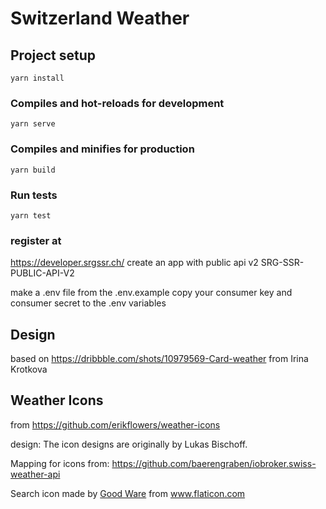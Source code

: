 # Switzerland Weather

## Project setup

```
yarn install
```

### Compiles and hot-reloads for development

```
yarn serve
```

### Compiles and minifies for production

```
yarn build
```

### Run tests

```
yarn test
```

### register at

https://developer.srgssr.ch/
create an app
with public api v2 SRG-SSR-PUBLIC-API-V2

make a .env file from the .env.example
copy your consumer key and consumer secret to the .env variables

## Design

based on https://dribbble.com/shots/10979569-Card-weather from Irina Krotkova

## Weather Icons

from https://github.com/erikflowers/weather-icons

design: The icon designs are originally by Lukas Bischoff.

Mapping for icons from: https://github.com/baerengraben/iobroker.swiss-weather-api

<div>Search icon made by <a href="https://www.flaticon.com/authors/good-ware" title="Good Ware">Good Ware</a> from <a href="https://www.flaticon.com/" title="Flaticon">www.flaticon.com</a></div>
